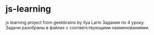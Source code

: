 # js-learning
js learning project from geekbrains by Ilya Larin
Задания по 4 уроку.
Задачи разобраны в файлах с соответствующими наименованиями. 




